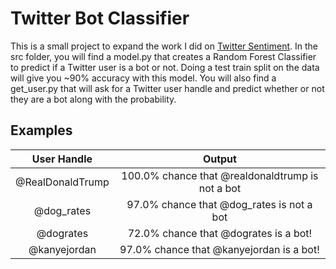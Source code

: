 # Twitter Bot Classifier

This is a small project to expand the work I did on [Twitter Sentiment](https://github.com/tyleratk/twitter-sentiment). In the src folder, you will find a model.py that creates a Random Forest Classifier to predict if a Twitter user is a bot or not. Doing a test train split on the data will give you ~90% accuracy with this model. You will also find a get_user.py that will ask for a Twitter user handle and predict whether or not they are a bot along with the probability.  



## Examples

| User Handle         | Output     |
| :-----------------: | :--------: |
| @RealDonaldTrump    | 100.0% chance that @realdonaldtrump is not a bot   |
| @dog_rates          | 97.0% chance that @dog_rates is not a bot          |
| @dogrates           | 72.0% chance that @dogrates is a bot!              |
| @kanyejordan        | 97.0% chance that @kanyejordan is a bot!           |